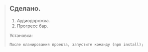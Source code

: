 > ## Сделано.
> 
> 1.   Аудиодорожка.
> 2.   Прогресс бар.
> 
>Установка:
> 
>     После кланирования проекта, запустите команду (npm install);
